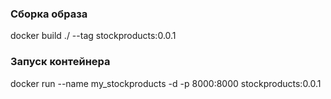 ### Сборка образа
docker build ./ --tag stockproducts:0.0.1

### Запуск контейнера
docker run --name my_stockproducts -d -p 8000:8000 stockproducts:0.0.1
